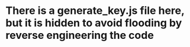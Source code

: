 # There is a generate_key.js file here, but it is hidden to avoid flooding by reverse engineering the code
